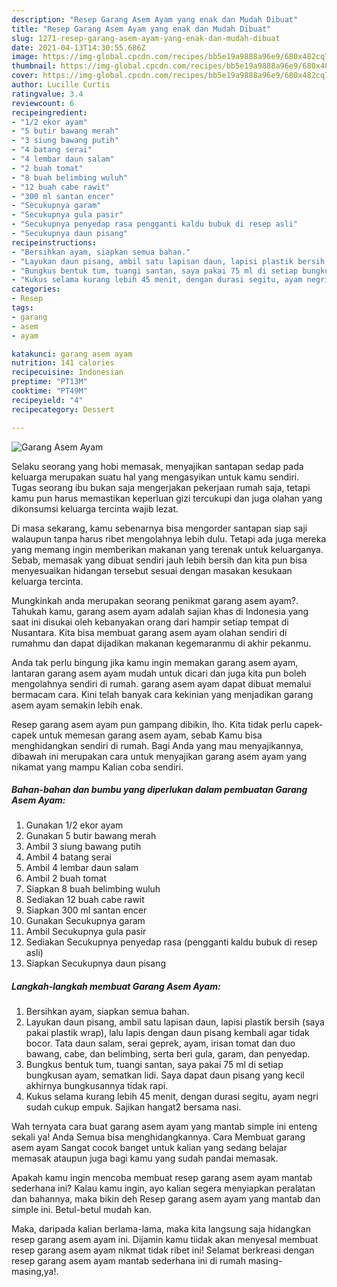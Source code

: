 ```yaml
---
description: "Resep Garang Asem Ayam yang enak dan Mudah Dibuat"
title: "Resep Garang Asem Ayam yang enak dan Mudah Dibuat"
slug: 1271-resep-garang-asem-ayam-yang-enak-dan-mudah-dibuat
date: 2021-04-13T14:30:55.686Z
image: https://img-global.cpcdn.com/recipes/bb5e19a9888a96e9/680x482cq70/garang-asem-ayam-foto-resep-utama.jpg
thumbnail: https://img-global.cpcdn.com/recipes/bb5e19a9888a96e9/680x482cq70/garang-asem-ayam-foto-resep-utama.jpg
cover: https://img-global.cpcdn.com/recipes/bb5e19a9888a96e9/680x482cq70/garang-asem-ayam-foto-resep-utama.jpg
author: Lucille Curtis
ratingvalue: 3.4
reviewcount: 6
recipeingredient:
- "1/2 ekor ayam"
- "5 butir bawang merah"
- "3 siung bawang putih"
- "4 batang serai"
- "4 lembar daun salam"
- "2 buah tomat"
- "8 buah belimbing wuluh"
- "12 buah cabe rawit"
- "300 ml santan encer"
- "Secukupnya garam"
- "Secukupnya gula pasir"
- "Secukupnya penyedap rasa pengganti kaldu bubuk di resep asli"
- "Secukupnya daun pisang"
recipeinstructions:
- "Bersihkan ayam, siapkan semua bahan."
- "Layukan daun pisang, ambil satu lapisan daun, lapisi plastik bersih (saya pakai plastik wrap), lalu lapis dengan daun pisang kembali agar tidak bocor. Tata daun salam, serai geprek, ayam, irisan tomat dan duo bawang, cabe, dan belimbing, serta beri gula, garam, dan penyedap."
- "Bungkus bentuk tum, tuangi santan, saya pakai 75 ml di setiap bungkusan ayam, sematkan lidi. Saya dapat daun pisang yang kecil akhirnya bungkusannya tidak rapi."
- "Kukus selama kurang lebih 45 menit, dengan durasi segitu, ayam negri sudah cukup empuk. Sajikan hangat2 bersama nasi."
categories:
- Resep
tags:
- garang
- asem
- ayam

katakunci: garang asem ayam 
nutrition: 141 calories
recipecuisine: Indonesian
preptime: "PT13M"
cooktime: "PT49M"
recipeyield: "4"
recipecategory: Dessert

---
```



![Garang Asem Ayam](https://img-global.cpcdn.com/recipes/bb5e19a9888a96e9/680x482cq70/garang-asem-ayam-foto-resep-utama.jpg)

Selaku seorang yang hobi memasak, menyajikan santapan sedap pada keluarga merupakan suatu hal yang mengasyikan untuk kamu sendiri. Tugas seorang ibu bukan saja mengerjakan pekerjaan rumah saja, tetapi kamu pun harus memastikan keperluan gizi tercukupi dan juga olahan yang dikonsumsi keluarga tercinta wajib lezat.

Di masa  sekarang, kamu sebenarnya bisa mengorder santapan siap saji walaupun tanpa harus ribet mengolahnya lebih dulu. Tetapi ada juga mereka yang memang ingin memberikan makanan yang terenak untuk keluarganya. Sebab, memasak yang dibuat sendiri jauh lebih bersih dan kita pun bisa menyesuaikan hidangan tersebut sesuai dengan masakan kesukaan keluarga tercinta. 



Mungkinkah anda merupakan seorang penikmat garang asem ayam?. Tahukah kamu, garang asem ayam adalah sajian khas di Indonesia yang saat ini disukai oleh kebanyakan orang dari hampir setiap tempat di Nusantara. Kita bisa membuat garang asem ayam olahan sendiri di rumahmu dan dapat dijadikan makanan kegemaranmu di akhir pekanmu.

Anda tak perlu bingung jika kamu ingin memakan garang asem ayam, lantaran garang asem ayam mudah untuk dicari dan juga kita pun boleh mengolahnya sendiri di rumah. garang asem ayam dapat dibuat memalui bermacam cara. Kini telah banyak cara kekinian yang menjadikan garang asem ayam semakin lebih enak.

Resep garang asem ayam pun gampang dibikin, lho. Kita tidak perlu capek-capek untuk memesan garang asem ayam, sebab Kamu bisa menghidangkan sendiri di rumah. Bagi Anda yang mau menyajikannya, dibawah ini merupakan cara untuk menyajikan garang asem ayam yang nikamat yang mampu Kalian coba sendiri.

<!--inarticleads1-->

##### Bahan-bahan dan bumbu yang diperlukan dalam pembuatan Garang Asem Ayam:

1. Gunakan 1/2 ekor ayam
1. Gunakan 5 butir bawang merah
1. Ambil 3 siung bawang putih
1. Ambil 4 batang serai
1. Ambil 4 lembar daun salam
1. Ambil 2 buah tomat
1. Siapkan 8 buah belimbing wuluh
1. Sediakan 12 buah cabe rawit
1. Siapkan 300 ml santan encer
1. Gunakan Secukupnya garam
1. Ambil Secukupnya gula pasir
1. Sediakan Secukupnya penyedap rasa (pengganti kaldu bubuk di resep asli)
1. Siapkan Secukupnya daun pisang




<!--inarticleads2-->

##### Langkah-langkah membuat Garang Asem Ayam:

1. Bersihkan ayam, siapkan semua bahan.
1. Layukan daun pisang, ambil satu lapisan daun, lapisi plastik bersih (saya pakai plastik wrap), lalu lapis dengan daun pisang kembali agar tidak bocor. Tata daun salam, serai geprek, ayam, irisan tomat dan duo bawang, cabe, dan belimbing, serta beri gula, garam, dan penyedap.
1. Bungkus bentuk tum, tuangi santan, saya pakai 75 ml di setiap bungkusan ayam, sematkan lidi. Saya dapat daun pisang yang kecil akhirnya bungkusannya tidak rapi.
1. Kukus selama kurang lebih 45 menit, dengan durasi segitu, ayam negri sudah cukup empuk. Sajikan hangat2 bersama nasi.




Wah ternyata cara buat garang asem ayam yang mantab simple ini enteng sekali ya! Anda Semua bisa menghidangkannya. Cara Membuat garang asem ayam Sangat cocok banget untuk kalian yang sedang belajar memasak ataupun juga bagi kamu yang sudah pandai memasak.

Apakah kamu ingin mencoba membuat resep garang asem ayam mantab sederhana ini? Kalau kamu ingin, ayo kalian segera menyiapkan peralatan dan bahannya, maka bikin deh Resep garang asem ayam yang mantab dan simple ini. Betul-betul mudah kan. 

Maka, daripada kalian berlama-lama, maka kita langsung saja hidangkan resep garang asem ayam ini. Dijamin kamu tiidak akan menyesal membuat resep garang asem ayam nikmat tidak ribet ini! Selamat berkreasi dengan resep garang asem ayam mantab sederhana ini di rumah masing-masing,ya!.

